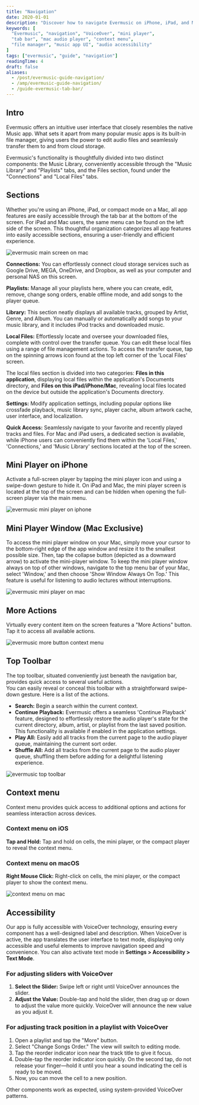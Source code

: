 ```yaml
---
title: "Navigation"
date: 2020-01-01
description: "Discover how to navigate Evermusic on iPhone, iPad, and Mac. Learn about the tab bar, mini player, context menus, and accessibility features with VoiceOver support."
keywords: [
  "Evermusic", "navigation", "VoiceOver", "mini player", 
  "tab bar", "mac audio player", "context menu", 
  "file manager", "music app UI", "audio accessibility"
]
tags: ["evermusic", "guide", "navigation"]
readingTime: 4
draft: false
aliases:
  - /post/evermusic-guide-navigation/
  - /amp/evermusic-guide-navigation/
  - /guide-evermusic-tab-bar/
---
```


## Intro

Evermusic offers an intuitive user interface that closely resembles the native Music app. What sets it apart from many popular music apps is its built-in file manager, giving users the power to edit audio files and seamlessly transfer them to and from cloud storage.

Evermusic's functionality is thoughtfully divided into two distinct components: the Music Library, conveniently accessible through the "Music Library" and "Playlists" tabs, and the Files section, found under the "Connections" and "Local Files" tabs.

## Sections

Whether you're using an iPhone, iPad, or compact mode on a Mac, all app features are easily accessible through the tab bar at the bottom of the screen. For iPad and Mac users, the same menu can be found on the left side of the screen. This thoughtful organization categorizes all app features into easily accessible sections, ensuring a user-friendly and efficient experience.

![evermusic main screen on mac](21260c_1df3c22f20c64d13a7fc4de8052799b0~mv2.png)

**Connections:** You can effortlessly connect cloud storage services such as Google Drive, MEGA, OneDrive, and Dropbox, as well as your computer and personal NAS on this screen.

**Playlists:** Manage all your playlists here, where you can create, edit, remove, change song orders, enable offline mode, and add songs to the player queue.

**Library:** This section neatly displays all available tracks, grouped by Artist, Genre, and Album. You can manually or automatically add songs to your music library, and it includes iPod tracks and downloaded music.

**Local Files:** Effortlessly locate and oversee your downloaded files, complete with control over the transfer queue. You can edit these local files using a range of file management actions. To access the transfer queue, tap on the spinning arrows icon found at the top left corner of the 'Local Files' screen.

The local files section is divided into two categories: **Files in this application**, displaying local files within the application's Documents directory, and **Files on this iPad/iPhone/Mac**, revealing local files located on the device but outside the application's Documents directory.

**Settings:** Modify application settings, including popular options like crossfade playback, music library sync, player cache, album artwork cache, user interface, and localization.

**Quick Access:** Seamlessly navigate to your favorite and recently played tracks and files. For Mac and iPad users, a dedicated section is available, while iPhone users can conveniently find them within the 'Local Files,' 'Connections,' and 'Music Library' sections located at the top of the screen.

## Mini Player on iPhone

Activate a full-screen player by tapping the mini player icon and using a swipe-down gesture to hide it. On iPad and Mac, the mini player screen is located at the top of the screen and can be hidden when opening the full-screen player via the main menu.

![evermusic mini player on iphone](21260c_cb4ce9f954e246a09648bcf570a135ab~mv2.jpeg)

## Mini Player Window (Mac Exclusive)

To access the mini player window on your Mac, simply move your cursor to the bottom-right edge of the app window and resize it to the smallest possible size. Then, tap the collapse button (depicted as a downward arrow) to activate the mini-player window. To keep the mini player window always on top of other windows, navigate to the top menu bar of your Mac, select 'Window,' and then choose 'Show Window Always On Top.' This feature is useful for listening to audio lectures without interruptions.

![evermusic mini player on mac](21260c_cba48622aaa54e8f9491bbf181bb7f41~mv2.png)

## More Actions

Virtually every content item on the screen features a "More Actions" button. Tap it to access all available actions.

![evermusic more button context menu](21260c_03c3140f30644909b6b6ee7ba8ec89de~mv2.png)

## Top Toolbar

The top toolbar, situated conveniently just beneath the navigation bar, provides quick access to several useful actions.  
You can easily reveal or conceal this toolbar with a straightforward swipe-down gesture. Here is a list of the actions.

- **Search:** Begin a search within the current context.
- **Continue Playback:** Evermusic offers a seamless 'Continue Playback' feature, designed to effortlessly restore the audio player's state for the current directory, album, artist, or playlist from the last saved position. This functionality is available if enabled in the application settings.
- **Play All:** Easily add all tracks from the current page to the audio player queue, maintaining the current sort order.
- **Shuffle All:** Add all tracks from the current page to the audio player queue, shuffling them before adding for a delightful listening experience.

![evermusic top toolbar](21260c_167a51b67d544ce6a229bd5c1cb8c0ac~mv2.png)

## Context menu

Context menu provides quick access to additional options and actions for seamless interaction across devices.

### Context menu on iOS
**Tap and Hold:** Tap and hold on cells, the mini player, or the compact player to reveal the context menu.

### Context menu on macOS
**Right Mouse Click:** Right-click on cells, the mini player, or the compact player to show the context menu.

![context menu on mac](21260c_a1ff22e697d5484394c2a2ba6b344596~mv2.png)

## Accessibility

Our app is fully accessible with VoiceOver technology, ensuring every component has a well-designed label and description. When VoiceOver is active, the app translates the user interface to text mode, displaying only accessible and useful elements to improve navigation speed and convenience. You can also activate text mode in **Settings > Accessibility > Text Mode**.

### For adjusting sliders with VoiceOver

1. **Select the Slider:** Swipe left or right until VoiceOver announces the slider.
2. **Adjust the Value:** Double-tap and hold the slider, then drag up or down to adjust the value more quickly. VoiceOver will announce the new value as you adjust it.

### For adjusting track position in a playlist with VoiceOver

1. Open a playlist and tap the "More" button.
2. Select "Change Songs Order." The view will switch to editing mode.
3. Tap the reorder indicator icon near the track title to give it focus.
4. Double-tap the reorder indicator icon quickly. On the second tap, do not release your finger—hold it until you hear a sound indicating the cell is ready to be moved.
5. Now, you can move the cell to a new position.

Other components work as expected, using system-provided VoiceOver patterns.
